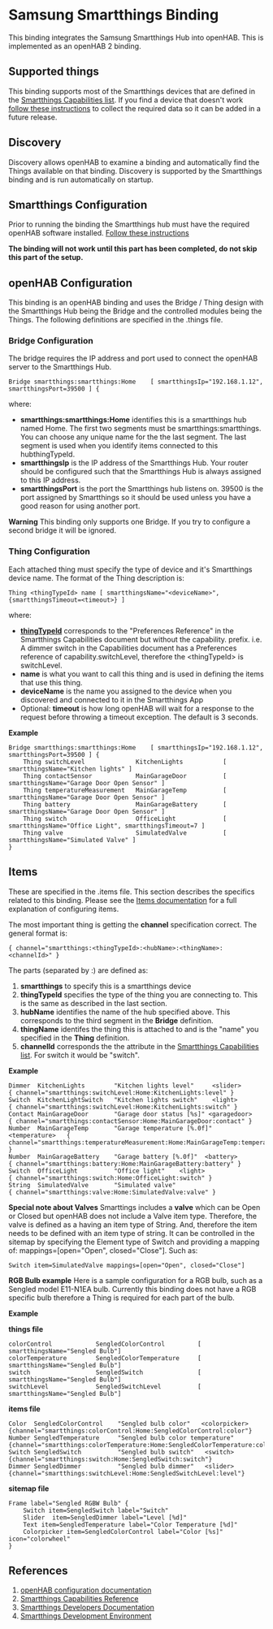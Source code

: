 # Samsung Smartthings Binding

This binding integrates the Samsung Smartthings Hub into openHAB. This is implemented as an openHAB 2 binding.

## Supported things

This binding supports most of the Smartthings devices that are defined in the [Smartthings Capabilities list](http://docs.smartthings.com/en/latest/capabilities-reference.html). If you find a device that doesn't work [follow these instructions](doc/Troubleshooting.md) to collect the required data so it can be added in a future release.

## Discovery

Discovery allows openHAB to examine a binding and automatically find the Things available on that binding. 
Discovery is supported by the Smartthings binding and is run automatically on startup. 

## Smartthings Configuration

Prior to running the binding the Smartthings hub must have the required openHAB software installed. [Follow these instructions](doc/SmartthingsInstallation.md)

**The binding will not work until this part has been completed, do not skip this part of the setup.**

## openHAB Configuration

This binding is an openHAB binding and uses the Bridge / Thing design with the Smartthings Hub being the Bridge and the controlled modules being the Things. The following definitions are specified in the .things file.

### Bridge Configuration

The bridge requires the IP address and port used to connect the openHAB server to the Smartthings Hub.

    Bridge smartthings:smartthings:Home    [ smartthingsIp="192.168.1.12", smartthingsPort=39500 ] {

where:

* **smartthings:smartthings:Home** identifies this is a smartthings hub named Home. The first two segments must be smartthings:smartthings. You can choose any unique name for the the last segment. The last segment is used when you identify items connected to this hubthingTypeId. 
* **smartthingsIp** is the IP address of the Smartthings Hub. Your router should be configured such that the Smartthings Hub is always assigned to this IP address.
* **smartthingsPort** is the port the Smartthings hub listens on. 39500 is the port assigned by Smartthings so it should be used unless you have a good reason for using another port.

**Warning** This binding only supports one Bridge. If you try to configure a second bridge it will be ignored.

### Thing Configuration

Each attached thing must specify the type of device and it's Smartthings device name. The format of the Thing description is:

    Thing <thingTypeId> name [ smartthingsName="<deviceName>", {smartthingsTimeout=<timeout>} ]
    
where:

* **[thingTypeId](http://docs.smartthings.com/en/latest/capabilities-reference.html)** corresponds to the "Preferences Reference" in the Smartthings Capabilities document but without the capability. prefix. i.e. A dimmer switch in the Capabilities document has a Preferences reference of capability.switchLevel, therefore the &lt;thingTypeId&gt; is switchLevel.
* **name** is what you want to call this thing and is used in defining the items that use this thing. 
* **deviceName** is the name you assigned to the device when you discovered and connected to it in the Smartthings App
* Optional: **timeout** is how long openHAB will wait for a response to the request before throwing a timeout exception. The default is 3 seconds. 


**Example**

    Bridge smartthings:smartthings:Home    [ smartthingsIp="192.168.1.12", smartthingsPort=39500 ] {
        Thing switchLevel              KitchenLights           [ smartthingsName="Kitchen lights" ]
        Thing contactSensor            MainGarageDoor          [ smartthingsName="Garage Door Open Sensor" ]
        Thing temperatureMeasurement   MainGarageTemp          [ smartthingsName="Garage Door Open Sensor" ]
        Thing battery                  MainGarageBattery       [ smartthingsName="Garage Door Open Sensor" ]
        Thing switch                   OfficeLight             [ smartthingsName="Office Light", smartthingsTimeout=7 ]
        Thing valve                    SimulatedValve          [ smartthingsName="Simulated Valve" ]
    }

## Items

These are specified in the .items file. This section describes the specifics related to this binding. Please see the [Items documentation](https://www.openhab.org/docs/configuration/items.html) for a full explanation of configuring items.

The most important thing is getting the **channel** specification correct. The general format is:

    { channel="smartthings:<thingTypeId>:<hubName>:<thingName>:<channelId>" }

The parts (separated by :) are defined as:

1. **smartthings** to specify this is a smartthings device
2. **thingTypeId** specifies the type of the thing  you are connecting to. This is the same as described in the last section.
3. **hubName** identifies the name of the hub specified above. This corresponds to the third segment in the **Bridge** definition.
4. **thingName** identifes the thing this is attached to and is the "name" you specified in the **Thing** definition.
5. **channelId** corresponds the the attribute in the [Smartthings Capabilities list](http://docs.smartthings.com/en/latest/capabilities-reference.html). For switch it would be "switch".

**Example**

    Dimmer  KitchenLights        "Kitchen lights level"     <slider>          { channel="smartthings:switchLevel:Home:KitchenLights:level" }
    Switch  KitchenLightSwitch   "Kitchen lights switch"    <light>           { channel="smartthings:switchLevel:Home:KitchenLights:switch" }
    Contact MainGarageDoor       "Garage door status [%s]" <garagedoor>       { channel="smartthings:contactSensor:Home:MainGarageDoor:contact" }  
    Number  MainGarageTemp       "Garage temperature [%.0f]"  <temperature>   { channel="smartthings:temperatureMeasurement:Home:MainGarageTemp:temperature" }  
    Number  MainGarageBattery    "Garage battery [%.0f]"  <battery>           { channel="smartthings:battery:Home:MainGarageBattery:battery" }  
    Switch  OfficeLight          "Office light"    <light>                    { channel="smartthings:switch:Home:OfficeLight:switch" }
    String  SimulatedValve       "Simulated valve"                            { channel="smartthings:valve:Home:SimulatedValve:valve" }

**Special note about Valves**
Smarttings includes a **valve** which can be Open or Closed but openHAB does not include a Valve item type. Therefore, the valve is defined as a having an item type of String. And, therefore the item needs to be defined with an item type of string. It can be controlled in the sitemap by specifying the Element type of Switch and providing a mapping of: mappings=[open="Open", closed="Close"]. Such as:

    Switch item=SimulatedValve mappings=[open="Open", closed="Close"]
    
**RGB Bulb example**
Here is a sample configuration for a RGB bulb, such as a Sengled model E11-N1EA bulb. Currently this binding does not have a RGB specific bulb therefore a Thing is required for each part of the bulb.

**Example**

**things file**

    colorControl            SengledColorControl         [ smartthingsName="Sengled Bulb"]
    colorTemperature        SengledColorTemperature     [ smartthingsName="Sengled Bulb"]
    switch                  SengledSwitch               [ smartthingsName="Sengled Bulb"]
    switchLevel             SengledSwitchLevel          [ smartthingsName="Sengled Bulb"]

**items file**

    Color  SengledColorControl    "Sengled bulb color"   <colorpicker>   {channel="smartthings:colorControl:Home:SengledColorControl:color"}
    Number SengledTemperature     "Sengled bulb color temperature"       {channel="smartthings:colorTemperature:Home:SengledColorTemperature:colorTemperature"}
    Switch SengledSwitch          "Sengled bulb switch"   <switch>       {channel="smartthings:switch:Home:SengledSwitch:switch"}
    Dimmer SengledDimmer          "Sengled bulb dimmer"   <slider>       {channel="smartthings:switchLevel:Home:SengledSwitchLevel:level"}

**sitemap file**

    Frame label="Sengled RGBW Bulb" {
        Switch item=SengledSwitch label="Switch"
        Slider  item=SengledDimmer label="Level [%d]"
        Text item=SengledTemperature label="Color Temperature [%d]"
        Colorpicker item=SengledColorControl label="Color [%s]"  icon="colorwheel"
    }




## References

1. [openHAB configuration documentation](http://openhab.org/docs/configuration/index.html)
2. [Smartthings Capabilities Reference](http://docs.smartthings.com/en/latest/capabilities-reference.html)
3. [Smartthings Developers Documentation](http://docs.smartthings.com/en/latest/index.html)
4. [Smartthings Development Environment](https://graph.api.smartthings.com/)
